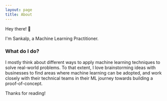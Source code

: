 ```yaml
---
layout: page
title: About
---
```


<p class="message">
  Hey there! 👋
</p>

I'm Sankalp, a Machine Learning Practitioner.

### What do I do?

I mostly think about different ways to apply machine learning techniques to solve real-world problems. To that extent, I love brainstorming ideas with businesses to find areas where machine learning can be adopted, and work closely with their technical teams in their ML journey towards building a proof-of-concept.


Thanks for reading!
